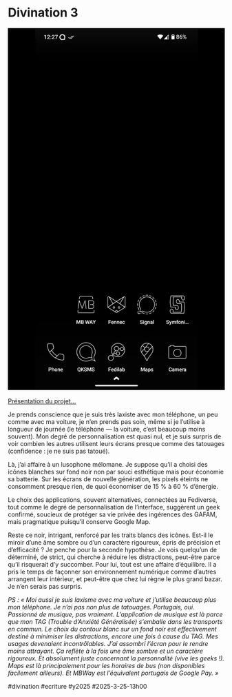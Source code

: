 # Divination 3

![Phone 3](_i/003.webp)

[Présentation du projet…](https://tcrouzet.com/2025/03/20/mythologies-de-poche/)

Je prends conscience que je suis très laxiste avec mon téléphone, un peu comme avec ma voiture, je n’en prends pas soin, même si je l’utilise à longueur de journée (le téléphone — la voiture, c’est beaucoup moins souvent). Mon degré de personnalisation est quasi nul, et je suis surpris de voir combien les autres utilisent leurs écrans presque comme des tatouages (confidence : je ne suis pas tatoué).

Là, j’ai affaire à un lusophone mélomane. Je suppose qu’il a choisi des icônes blanches sur fond noir non par souci esthétique mais pour économie sa batterie. Sur les écrans de nouvelle génération, les pixels éteints ne consomment presque rien, de quoi économiser de 15 % à 60 % d’énergie.

Le choix des applications, souvent alternatives, connectées au Fediverse, tout comme le degré de personnalisation de l’interface, suggèrent un geek confirmé, soucieux de protéger sa vie privée des ingérences des GAFAM, mais pragmatique puisqu’il conserve Google Map.

Reste ce noir, intrigant, renforcé par les traits blancs des icônes. Est-il le miroir d’une âme sombre ou d’un caractère rigoureux, épris de précision et d’efficacité ? Je penche pour la seconde hypothèse. Je vois quelqu’un de déterminé, de strict, qui cherche à réduire les distractions, peut-être parce qu’il risquerait d’y succomber. Pour lui, tout est une affaire d’équilibre. Il a pris le temps de façonner son environnement numérique comme d’autres arrangent leur intérieur, et peut-être que chez lui règne le plus grand bazar. Je n’en serais pas surpris.

*PS : « Moi aussi je suis laxisme avec ma voiture et j’utilise beaucoup plus mon téléphone. Je n’ai pas non plus de tatouages. Portugais, oui. Passionné de musique, pas vraiment. L’application de musique est là parce que mon TAG (Trouble d’Anxiété Généralisée) s’emballe dans les transports en commun. Le choix du contour blanc sur un fond noir est effectivement destiné à minimiser les distractions, encore une fois à cause du TAG. Mes usages devenaient incontrôlables. J’ai assombri l’écran pour le rendre moins attrayant. Ça reflète à la fois une âme sombre et un caractère rigoureux. Et absolument juste concernant la personnalité (vive les geeks !). Maps est là principalement pour les horaires de bus (non disponibles facilement ailleurs). Et MBWay est l’équivalent portugais de Google Pay. »*

#divination #ecriture #y2025 #2025-3-25-13h00
